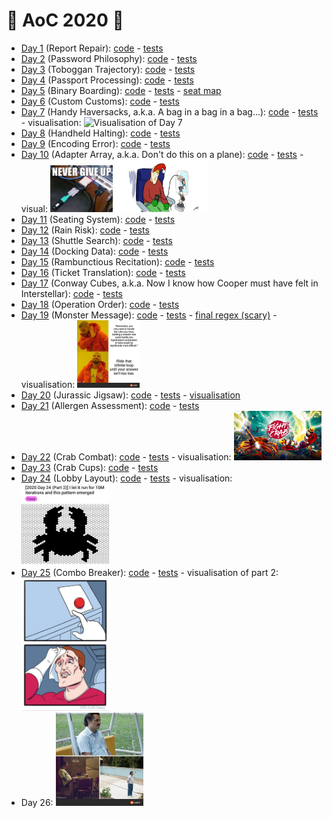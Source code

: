 # 🎄 AoC 2020 🎅
- [Day 1](https://adventofcode.com/2020/day/1) (Report Repair): [code](day01/Day1.kt) - [tests](../../../test/kotlin/aoc2020/day1/Day1KtTest.kt)
- [Day 2](https://adventofcode.com/2020/day/2) (Password Philosophy): [code](day02/Day2.kt) - [tests](../../../test/kotlin/aoc2020/day2/Day2KtTest.kt)
- [Day 3](https://adventofcode.com/2020/day/3) (Toboggan Trajectory): [code](day03/Day3.kt) - [tests](../../../test/kotlin/aoc2020/day3/Day3KtTest.kt)
- [Day 4](https://adventofcode.com/2020/day/4) (Passport Processing): [code](day04/Day4.kt) - [tests](../../../test/kotlin/aoc2020/day4/Day4KtTest.kt)
- [Day 5](https://adventofcode.com/2020/day/5) (Binary Boarding): [code](day05/Day5.kt) - [tests](../../../test/kotlin/aoc2020/day5/Day5KtTest.kt) - [seat map](day05/seatMap)
- [Day 6](https://adventofcode.com/2020/day/6) (Custom Customs): [code](day06/Day6.kt) - [tests](../../../test/kotlin/aoc2020/day6/Day6KtTest.kt)
- [Day 7](https://adventofcode.com/2020/day/7) (Handy Haversacks, a.k.a. A bag in a bag in a bag...): [code](day07/Day7.kt) - [tests](../../../test/kotlin/aoc2020/day7/Day7KtTest.kt) - visualisation: <img src="https://i.redd.it/gx6l9oavzp361.jpg" alt="Visualisation of Day 7" width="80"/>
- [Day 8](https://adventofcode.com/2020/day/8) (Handheld Halting): [code](day08/Day8.kt) - [tests](../../../test/kotlin/aoc2020/day8/Day8KtTest.kt)   
- [Day 9](https://adventofcode.com/2020/day/9) (Encoding Error): [code](day09/Day9.kt) - [tests](../../../test/kotlin/aoc2020/day9/Day9KtTest.kt)   
- [Day 10](https://adventofcode.com/2020/day/10) (Adapter Array, a.k.a. Don't do this on a plane): [code](day10/Day10.kt) - [tests](../../../test/kotlin/aoc2020/day10/Day10KtTest.kt) - visual: <img src="day10/day10.jpg" alt="Visualisation of Day 10" width="100" /> <img src="day10/day10_2.jpg" alt="Visualisation of Day 10" width="150" />
- [Day 11](https://adventofcode.com/2020/day/11) (Seating System): [code](day11/Day11.kt) - [tests](../../../test/kotlin/aoc2020/day11/Day11KtTest.kt) 
- [Day 12](https://adventofcode.com/2020/day/12) (Rain Risk): [code](day12/Day12.kt) - [tests](../../../test/kotlin/aoc2020/day12/Day12KtTest.kt) 
- [Day 13](https://adventofcode.com/2020/day/13) (Shuttle Search): [code](day13/Day13.kt) - [tests](../../../test/kotlin/aoc2020/day13/Day13KtTest.kt) 
- [Day 14](https://adventofcode.com/2020/day/14) (Docking Data): [code](day14/Day14.kt) - [tests](../../../test/kotlin/aoc2020/day14/Day14KtTest.kt) 
- [Day 15](https://adventofcode.com/2020/day/15) (Rambunctious Recitation): [code](day15/Day15.kt) - [tests](../../../test/kotlin/aoc2020/day15/Day15KtTest.kt) 
- [Day 16](https://adventofcode.com/2020/day/16) (Ticket Translation): [code](day16/Day16.kt) - [tests](../../../test/kotlin/aoc2020/day16/Day16KtTest.kt)
- [Day 17](https://adventofcode.com/2020/day/17) (Conway Cubes, a.k.a. Now I know how Cooper must have felt in Interstellar): [code](day17/Day17.kt) - [tests](../../../test/kotlin/aoc2020/day17/Day17KtTest.kt) 
- [Day 18](https://adventofcode.com/2020/day/18) (Operation Order): [code](day18/Day18.kt) - [tests](../../../test/kotlin/aoc2020/day18/Day18KtTest.kt)
- [Day 19](https://adventofcode.com/2020/day/19) (Monster Message): [code](day19/Day19.kt) - [tests](../../../test/kotlin/aoc2020/day19/Day19KtTest.kt) - [final regex (scary)](day19/final_regex) - visualisation: <img src="day19/meme_of_the_day.jpg" alt="Visualisation of Day 19" width="100"/>
- [Day 20](https://adventofcode.com/2020/day/20) (Jurassic Jigsaw): [code](day20/Day20.kt) - [tests](../../../test/kotlin/aoc2020/day20/Day20KtTest.kt) - [visualisation](https://refined-github-html-preview.kidonng.workers.dev/martapanc/kotlin-koans/raw/master/day20/render/sea.html)
- [Day 21](https://adventofcode.com/2020/day/21) (Allergen Assessment): [code](day21/Day21.kt) - [tests](../../../test/kotlin/aoc2020/day21/Day21KtTest.kt)
- [Day 22](https://adventofcode.com/2020/day/22) (Crab Combat): [code](day22/Day22.kt) - [tests](../../../test/kotlin/aoc2020/day22/Day22KtTest.kt) - visualisation: <img src="day22/fight-crab.jpg" alt="Visualisation of Day 22" width="140"/>
- [Day 23](https://adventofcode.com/2020/day/23) (Crab Cups): [code](day23/Day23.kt) - [tests](../../../test/kotlin/aoc2020/day23/Day23KtTest.kt) 
- [Day 24](https://adventofcode.com/2020/day/24) (Lobby Layout): [code](day24/Day24.kt) - [tests](../../../test/kotlin/aoc2020/day24/Day24KtTest.kt) - visualisation: <img src="day24/day24.jpg" alt="Visualisation of Day 24" width="140"/>
- [Day 25](https://adventofcode.com/2020/day/25) (Combo Breaker): [code](day25/Day25.kt) - [tests](../../../test/kotlin/aoc2020/day25/Day25KtTest.kt) - visualisation of part 2: <img src="day25/day25.jpg" alt="Visualisation of Day 25" width="140"/>
- Day 26: <img src="day26/day26.jpg" alt="Visualisation of Day 26" width="140"/> 